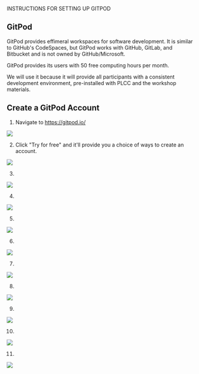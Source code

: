 INSTRUCTIONS FOR SETTING UP GITPOD


## GitPod

GitPod provides effimeral workspaces for software development.
It is similar to GitHub's CodeSpaces, but GitPod works with GitHub,
GitLab, and Bitbucket and is not owned by GitHub/Microsoft.

GitPod provides its users with 50 free computing hours per month.

We will use it because it will provide all participants with a consistent
development environment, pre-installed with PLCC and the workshop materials.

## Create a GitPod Account 

1. Navigate to <https://gitpod.io/>

![](images/01-gitpod-home.jpg)

2. Click "Try for free" and it'll provide you a choice of ways to create
an account.

![](images/02-choose-github.jpg)

3.

![](images/03-authorize.jpg)

4.

![](images/04-choose-editor.jpg)

5.

![](images/05-why.jpg)

6.

![](images/06-choose-or-make-workspace.jpg)

7.

![](images/07-identify-repo.jpg)

8.

![](images/08-choose-VS.jpg)

9.

![](images/09-initial-workspace.jpg)

10.

![](images/10-new-bash.jpg)

11.

![](images/11-verify-setup-in-bash.jpg)
